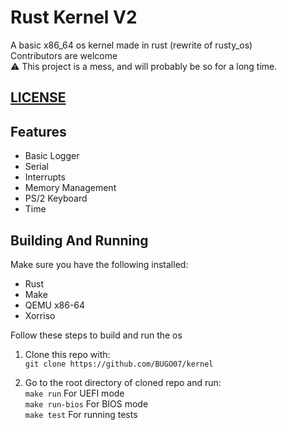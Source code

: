 # Rust Kernel V2

A basic x86_64 os kernel made in rust (rewrite of rusty_os)\
Contributors are welcome\
:warning: This project is a mess, and will probably be so for a long time. 

## [LICENSE](LICENSE)

## Features

- Basic Logger
- Serial
- Interrupts
- Memory Management
- PS/2 Keyboard
- Time

## Building And Running

Make sure you have the following installed:
* Rust
* Make
* QEMU x86-64
* Xorriso

Follow these steps to build and run the os
1. Clone this repo with:\
``git clone https://github.com/BUGO07/kernel``

2. Go to the root directory of cloned repo and run:\
``make run`` For UEFI mode\
``make run-bios`` For BIOS mode\
``make test`` For running tests